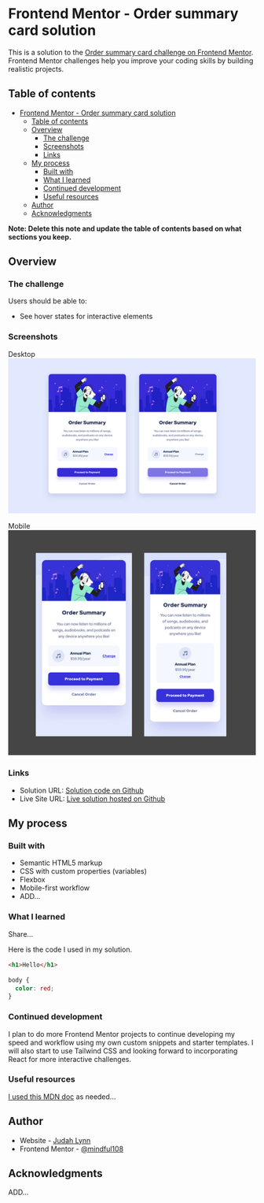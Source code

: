 # Frontend Mentor - Order summary card solution

This is a solution to the [Order summary card challenge on Frontend Mentor](https://www.frontendmentor.io/challenges/order-summary-component-QlPmajDUj). Frontend Mentor challenges help you improve your coding skills by building realistic projects. 

## Table of contents

- [Frontend Mentor - Order summary card solution](#frontend-mentor---order-summary-card-solution)
  - [Table of contents](#table-of-contents)
  - [Overview](#overview)
    - [The challenge](#the-challenge)
    - [Screenshots](#screenshots)
    - [Links](#links)
  - [My process](#my-process)
    - [Built with](#built-with)
    - [What I learned](#what-i-learned)
    - [Continued development](#continued-development)
    - [Useful resources](#useful-resources)
  - [Author](#author)
  - [Acknowledgments](#acknowledgments)

**Note: Delete this note and update the table of contents based on what sections you keep.**

## Overview

### The challenge

Users should be able to:

- See hover states for interactive elements

### Screenshots

Desktop
![Screenshot Desktop](screenshot.jpg)

Mobile
![Screenshot Mobile](screenshot-mobile.jpg)


### Links

- Solution URL: [Solution code on Github](https://github.com/mindful108/frontendmentor-product-preview-card-component.git)
- Live Site URL: [Live solution hosted on Github](https://mindful108.github.io/frontendmentor-product-preview-card-component/)

## My process

### Built with

- Semantic HTML5 markup
- CSS with custom properties (variables)
- Flexbox
- Mobile-first workflow
- ADD...

### What I learned

Share...

Here is the code I used in my solution.

```html
<h1>Hello</h1>
```


```css
body {
  color: red;
} 
```


### Continued development

I plan to do more Frontend Mentor projects to continue developing my speed and workflow using my own custom snippets and starter templates. I will also start to use Tailwind CSS and looking forward to incorporating React for more interactive challenges.

### Useful resources

[I used this MDN doc](https://developer.mozilla.org) as needed...

 
## Author

- Website - [Judah Lynn](https://judahlynn.com)
- Frontend Mentor - [@mindful108](https://www.frontendmentor.io/profile/mindful108)


## Acknowledgments

ADD...